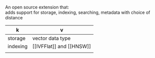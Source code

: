 An open source extension that:  
adds support for storage, indexing, searching, metadata with choice of distance


| k        | v                        |
| -------- | ------------------------ |
| storage  | vector data type         |
| indexing | [[IVFFlat]] and [[HNSW]] |
|          |                          |

